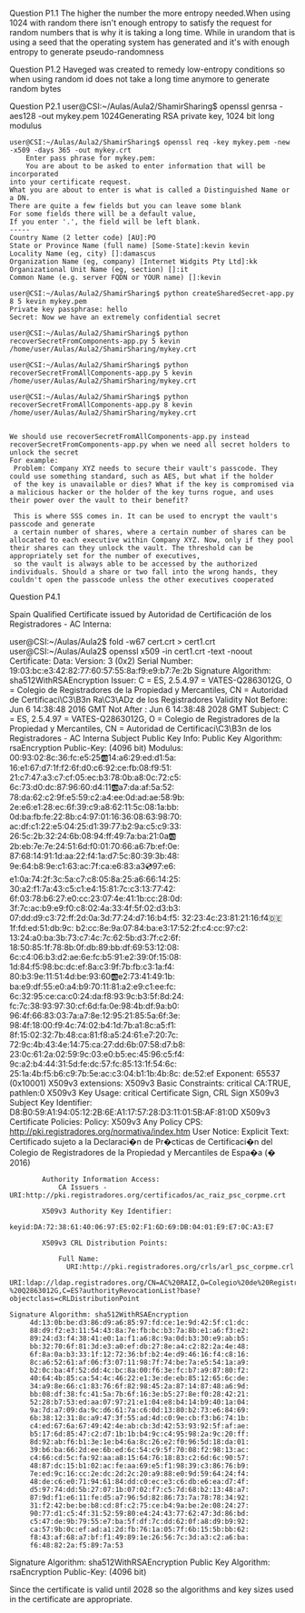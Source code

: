 Question P1.1
	The higher the number the more entropy needed.When using 1024 with random there isn't enough entropy to satisfy the request for random numbers
	that is why it is taking a long time. While in urandom that is using a seed that the operating system has generated and it's with enough entropy to generate pseudo-randomness
        
Question P1.2
        Haveged was created to remedy low-entropy conditions so when using random id does not take a long time anymore to generate random bytes	

Question P2.1
	user@CSI:~/Aulas/Aula2/ShamirSharing$ openssl genrsa -aes128 -out mykey.pem 1024Generating RSA private key, 1024 bit long modulus
	
	user@CSI:~/Aulas/Aula2/ShamirSharing$ openssl req -key mykey.pem -new -x509 -days 365 -out mykey.crt
        Enter pass phrase for mykey.pem:
        You are about to be asked to enter information that will be incorporated
	into your certificate request.
	What you are about to enter is what is called a Distinguished Name or a DN.
	There are quite a few fields but you can leave some blank
	For some fields there will be a default value,
	If you enter '.', the field will be left blank.
	-----
	Country Name (2 letter code) [AU]:PO
	State or Province Name (full name) [Some-State]:kevin kevin
	Locality Name (eg, city) []:damascus
	Organization Name (eg, company) [Internet Widgits Pty Ltd]:kk
	Organizational Unit Name (eg, section) []:it
	Common Name (e.g. server FQDN or YOUR name) []:kevin

	user@CSI:~/Aulas/Aula2/ShamirSharing$ python createSharedSecret-app.py 8 5 kevin mykey.pem
	Private key passphrase: hello
	Secret: Now we have an extremely confidential secret

	user@CSI:~/Aulas/Aula2/ShamirSharing$ python recoverSecretFromComponents-app.py 5 kevin /home/user/Aulas/Aula2/ShamirSharing/mykey.crt

	user@CSI:~/Aulas/Aula2/ShamirSharing$ python recoverSecretFromAllComponents-app.py 5 kevin /home/user/Aulas/Aula2/ShamirSharing/mykey.crt

	user@CSI:~/Aulas/Aula2/ShamirSharing$ python recoverSecretFromAllComponents-app.py 8 kevin /home/user/Aulas/Aula2/ShamirSharing/mykey.crt


	We should use recoverSecretFromAllComponents-app.py instead recoverSecretFromComponents-app.py when we need all secret holders to unlock the secret
	For example:
   	 Problem: Company XYZ needs to secure their vault's passcode. They could use something standard, such as AES, but what if the holder
	 of the key is unavailable or dies? What if the key is compromised via a malicious hacker or the holder of the key turns rogue, and uses their power over the vault to their benefit?

	 This is where SSS comes in. It can be used to encrypt the vault's passcode and generate
	 a certain number of shares, where a certain number of shares can be allocated to each executive within Company XYZ. Now, only if they pool their shares can they unlock the vault. The threshold can be appropriately set for the number of executives,
	 so the vault is always able to be accessed by the authorized individuals. Should a share or two fall into the wrong hands, they couldn't open the passcode unless the other executives cooperated


Question P4.1

Spain Qualified Certificate issued by Autoridad de Certificación de los Registradores - AC Interna:


user@CSI:~/Aulas/Aula2$ fold -w67 cert.crt > cert1.crt
user@CSI:~/Aulas/Aula2$ openssl x509 -in cert1.crt -text -noout
Certificate:
    Data:
        Version: 3 (0x2)
        Serial Number:
            19:03:bc:e3:42:82:77:60:57:55:8a:f9:e9:b7:7e:2b
    Signature Algorithm: sha512WithRSAEncryption
        Issuer: C = ES, 2.5.4.97 = VATES-Q2863012G, O = Colegio de Registradores de la Propiedad y Mercantiles, CN = Autoridad de Certificaci\C3\B3n Ra\C3\ADz de los Registradores
        Validity
            Not Before: Jun  6 14:38:48 2016 GMT
            Not After : Jun  6 14:38:48 2028 GMT
        Subject: C = ES, 2.5.4.97 = VATES-Q2863012G, O = Colegio de Registradores de la Propiedad y Mercantiles, CN = Autoridad de Certificaci\C3\B3n de los Registradores - AC Interna
        Subject Public Key Info:
            Public Key Algorithm: rsaEncryption
                Public-Key: (4096 bit)
                Modulus:
                    00:93:02:8c:36:fc:e5:25:ab:14:a6:29:ed:d1:5a:
                    16:e1:67:d7:1f:f2:6f:d0:c6:92:ce:fb:08:f9:51:
                    21:c7:47:a3:c7:cf:05:ec:b3:78:0b:a8:0c:72:c5:
                    6c:73:d0:dc:87:96:60:d4:11:ab:a7:da:af:5a:52:
                    78:da:62:c2:9f:e5:59:c2:a4:ee:0d:ad:ae:58:9b:
                    2e:e6:e1:28:ec:6f:39:c9:a8:62:11:5c:08:1a:bb:
                    0d:ba:fb:fe:22:8b:c4:97:01:16:36:08:63:98:70:
                    ac:df:c1:22:e5:04:25:d1:39:77:b2:9a:c5:c9:33:
                    26:5c:2b:32:24:6b:08:94:ff:49:7a:ba:21:0a:ab:
                    2b:eb:7e:7e:24:51:6d:f0:01:70:66:a6:7b:ef:0e:
                    87:68:14:91:1d:aa:22:f4:1a:d7:5c:80:39:3b:48:
                    9e:64:b8:9e:c1:63:ac:7f:ca:e6:83:a3:cd:97:e6:
                    e1:0a:74:2f:3c:5a:c7:c8:05:8a:25:a6:66:14:25:
                    30:a2:f1:7a:43:c5:c1:e4:15:81:7c:c3:13:77:42:
                    6f:03:78:b6:27:e0:cc:23:07:4e:41:1b:cc:28:0d:
                    3f:7c:ac:b9:e9:f0:c8:02:4a:33:4f:5f:02:d3:b3:
                    07:dd:d9:c3:72:ff:2d:0a:3d:77:24:d7:16:b4:f5:
                    32:23:4c:23:81:21:16:f4:de:1f:fd:ed:51:db:9c:
                    b2:cc:8e:9a:07:84:ba:e3:17:52:2f:c4:cc:97:c2:
                    13:24:a0:ba:3b:73:c7:4c:7c:62:5b:d3:7f:c2:6f:
                    18:50:85:1f:78:8b:0f:db:89:bb:df:69:53:12:08:
                    6c:c4:06:b3:d2:ae:6e:fc:b5:91:e2:39:0f:15:08:
                    1d:84:f5:98:bc:dc:ef:8a:c3:9f:7b:fb:c3:1a:f4:
                    80:b3:9e:11:51:4d:be:93:60:ab:e2:73:41:49:1b:
                    ba:e9:df:55:e0:a4:b9:70:11:81:a2:e9:c1:ee:fc:
                    6c:32:95:ce:ca:c0:24:da:f8:93:9c:b3:5f:8d:24:
                    fc:7c:38:93:97:30:cf:6d:fa:0e:98:4b:df:9a:b0:
                    96:4f:66:83:03:7a:a7:8e:12:95:21:85:5a:6f:3e:
                    98:4f:18:00:f9:4c:74:02:b4:1d:7b:a1:8c:a5:f1:
                    8f:15:02:32:7b:48:ca:81:f8:a5:24:61:e7:20:7c:
                    72:9c:4b:43:4e:14:75:ca:27:dd:6b:07:58:d7:b8:
                    23:0c:61:2a:02:59:9c:03:e0:b5:ec:45:96:c5:f4:
                    9c:a2:b4:44:31:5d:fe:dc:57:fc:85:13:1f:54:6c:
                    25:1a:4b:f5:b6:c9:7b:5e:ac:c3:04:b1:1b:4b:8c:
                    de:52:ef
                Exponent: 65537 (0x10001)
        X509v3 extensions:
            X509v3 Basic Constraints: critical
                CA:TRUE, pathlen:0
            X509v3 Key Usage: critical
                Certificate Sign, CRL Sign
            X509v3 Subject Key Identifier: 
                D8:B0:59:A1:94:05:12:2B:6E:A1:17:57:28:D3:11:01:5B:AF:81:0D
            X509v3 Certificate Policies: 
                Policy: X509v3 Any Policy
                  CPS: http://pki.registradores.org/normativa/index.htm
                  User Notice:
                    Explicit Text: Certificado sujeto a la Declaraci�n de Pr�cticas de Certificaci�n del Colegio de Registradores de la Propiedad y Mercantiles de Espa�a (� 2016)

            Authority Information Access: 
                CA Issuers - URI:http://pki.registradores.org/certificados/ac_raiz_psc_corpme.crt

            X509v3 Authority Key Identifier: 
                keyid:DA:72:38:61:40:06:97:E5:02:F1:6D:69:DB:04:01:E9:E7:0C:A3:E7

            X509v3 CRL Distribution Points: 

                Full Name:
                  URI:http://pki.registradores.org/crls/arl_psc_corpme.crl
                  URI:ldap://ldap.registradores.org/CN=AC%20RAIZ,O=Colegio%20de%20Registradores%20-%20Q2863012G,C=ES?authorityRevocationList?base?objectclass=cRLDistributionPoint

    Signature Algorithm: sha512WithRSAEncryption
         4d:13:0b:be:d3:86:d9:a6:85:97:fd:ce:1e:9d:42:5f:c1:dc:
         88:d9:f2:e3:11:54:43:8a:7e:fb:bc:b3:7a:8b:e1:a6:f3:e2:
         89:24:d3:f4:38:41:e0:1a:f1:a6:8c:9a:0d:b3:30:e9:ab:b5:
         bb:32:70:6f:81:3d:e3:a0:ef:db:27:8e:a4:c2:82:2a:4e:48:
         6f:8a:0a:b3:33:1f:12:72:36:bf:b2:4e:d9:46:16:f4:c8:16:
         8c:a6:52:61:af:06:f3:07:11:98:7f:74:be:7a:e5:54:1a:a9:
         b2:0c:ba:4f:52:dd:4c:bc:8a:00:f6:3e:fc:b7:a9:87:80:f2:
         40:64:4b:85:ca:54:4c:46:22:e1:3e:de:eb:85:12:65:6c:de:
         34:a9:8e:66:c1:83:76:6f:82:98:45:2a:87:14:87:48:a6:9d:
         bb:08:df:38:fc:41:5a:7b:6f:16:3e:b5:27:8e:f0:28:42:21:
         52:28:b7:53:ed:aa:07:97:21:e1:04:e8:b4:14:b9:40:1a:04:
         9a:7d:a7:09:da:9c:d6:61:7a:c6:0d:13:80:b2:73:e6:84:69:
         6b:38:12:31:8c:a9:47:3f:55:ad:4d:c0:9e:cb:f3:b6:74:1b:
         c4:ed:67:6a:67:49:42:4e:ab:cb:3d:42:53:93:92:5f:af:ae:
         b5:17:6d:85:47:c2:d7:1b:1b:b4:9c:c4:95:98:2a:9c:20:ff:
         8d:92:ab:f6:b1:3e:1e:b4:6a:8c:26:e2:f0:96:5d:18:da:01:
         39:b6:ba:66:2d:ee:6b:ed:6c:54:c9:5f:70:08:f2:98:13:ac:
         c4:66:cd:5c:fa:92:aa:a8:15:64:76:18:83:c2:6d:6c:90:57:
         48:87:dc:15:b1:02:ac:fe:aa:69:e5:f1:98:39:c3:86:76:b9:
         7e:ed:9c:16:cc:2e:dc:2d:2c:20:a9:88:e0:9d:59:64:24:f4:
         48:de:c6:e0:71:94:61:84:dd:c0:ec:e3:c6:db:e6:ea:d7:4f:
         d5:97:74:dd:5b:27:07:1b:07:02:f7:c5:7d:68:b2:13:48:a7:
         87:9d:f1:e6:11:fe:d5:a7:96:5d:82:86:73:7a:78:78:34:92:
         31:f2:42:be:be:b8:cd:8f:c2:75:ce:b4:9a:be:2e:08:24:27:
         90:77:d1:c5:4f:31:52:59:80:e4:24:43:77:62:47:3d:86:bd:
         c5:47:de:9b:79:55:e7:ba:5f:df:7c:dd:62:0f:a8:d9:b9:92:
         ca:57:9b:0c:ef:ad:a1:2d:fb:76:1a:05:7f:6b:15:5b:bb:62:
         f8:43:af:68:a7:bf:f1:49:89:1e:26:56:7c:3d:a3:c2:a6:ba:
         f6:48:82:2a:f5:89:7a:53

 Signature Algorithm: sha512WithRSAEncryption
 Public Key Algorithm: rsaEncryption
 Public-Key: (4096 bit)
 
 Since the certificate is valid until 2028 so the algorithms and key sizes used in the certificate are appropriate.
